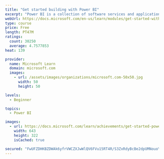 ```yaml
---
title: "Get started building with Power BI"
excerpt: "Power BI is a collection of software services and applications that let you connect to all sorts of data sources and create compelling visuals and reports. You can benefit from receiving those reports, or you can share them with others inside or outside your organization. Learn the basics of Power BI, how its services and applications work together, and how they can be used to create or experience compelling visuals and analytics based on your data."
webUrl: https://docs.microsoft.com/en-us/learn/modules/get-started-with-power-bi/
type: course
price: Free
length: PT47M
ratings:
  count: 30250
  average: 4.7577853
heat: 139

provider:
  name: Microsoft Learn
  domain: microsoft.com
  images:
    - url: /assets/images/organizations/microsoft.com-50x50.jpg
      width: 50
      height: 50

levels:
  - Beginner

topics:
  - Power BI

images:
  - url: https://docs.microsoft.com/learn/achievements/get-started-power-bi-social.png
    width: 643
    height: 322
    isCached: true

secured: "FwUFZDHKBZDWAk6yfrVWCZXJwWlQV6FVu15RT4R/S3ZxRdyBcBe2dpUMNouoYj4uT+ZPIz90kUlMW9Urfwo0YPRIK/4KzBFBSJMWZcV9JEV/HtQCw1lQvw3GOHWTWaMbRNggnx7OZLNPKzHBlfBdzDIqB/S5yx5lol1L6di2XhqM2pOZHvPgE4DLuw3hVZ13C+egilPUZfWF327iWw0sk8MLsYuaczVwvohrVeu3CX06vY3/8VTnxDZ7e1oPPCbsPpkia9kUVH5nC8AM5m3EvpC5K2fCASjdtd7ej5uiIeCOvpWzK+DGK+aRtk9AEMj2YxwozrOyCoz7mLuimx8bYjJra6/9NdP0LJOZbrx+qq0s3YHQZOe4k/Gp6FXt4hoonvSZe831YSf6aqnqtaRgAnJqUshu3dV4fAT12ETuq9cF/PyYuNPFG4IfcsfQl9mT;xQFmWBVVPIT52wyBMx5Y1w=="
---
```


